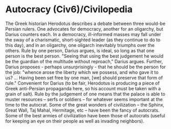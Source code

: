 # Autocracy (Civ6)/Civilopedia

The Greek historian Herodotus describes a debate between three would-be Persian rulers. One advocates for democracy, another for an oligarchy, but Darius counters each. In a democracy, ill-informed masses may fall under the sway of a charismatic, short-sighted leader (as they continue to do to this day), and in an oligarchy, one oligarch inevitably triumphs over the others. Rule by one person, Darius argues, is ideal, so long as that one person is the best person. "Seeing that using the best judgement he would be the guardian of the multitude without reproach," Darius argues. Further, Darius proposes - perhaps unsurprisingly - that he should be the person for the job: "whence arose the liberty which we possess, and who gave it to us? ... Having been set free by one man, [we] should preserve that form of rule." Convenient for Darius (to be fair, Herodotus is producing a piece of Greek anti-Persian propaganda here, so his account must be taken with a grain of salt).
Rule by the judgement of one means that the palace is able to muster resources – serfs or soldiers – for whatever seems important at the time to the autocrat. Some of the great wonders of civilization – the Sphinx, Great Wall, Taj Mahal, Hermitage, etc – have been the fancy of autocrats. Some of the best armies of civilization have been those of autocrats (useful for keeping an eye on their people as well as invading neighbors).